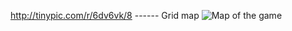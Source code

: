 http://tinypic.com/r/6dv6vk/8   ------ Grid map
![Map of the game](http://oi60.tinypic.com/16krgbb.jpg)
